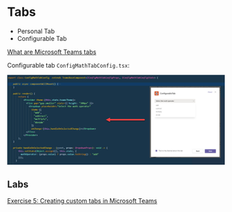 # Tabs

-   Personal Tab
-   Configurable Tab

[What are Microsoft Teams tabs](https://docs.microsoft.com/en-us/microsoftteams/platform/tabs/what-are-tabs)

Configurable tab `ConfigMathTabConfig.tsx`:

![config-tab](_images/configurable-tab.jpg)

## Labs

[Exercise 5: Creating custom tabs in Microsoft Teams](<(../../../Labs/Lab04/Lab04-Extending-Teams-lab-instructions/06-Exercise-5-Creating-custom-tabs-in-Microsoft-Teams.md)>)
